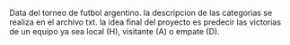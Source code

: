 Data del torneo de futbol argentino.
la descripcion de las categorias se realiza en el archivo txt.
la idea final del proyecto es predecir las victorias de un equipo ya sea local (H), visitante (A) o empate (D).
